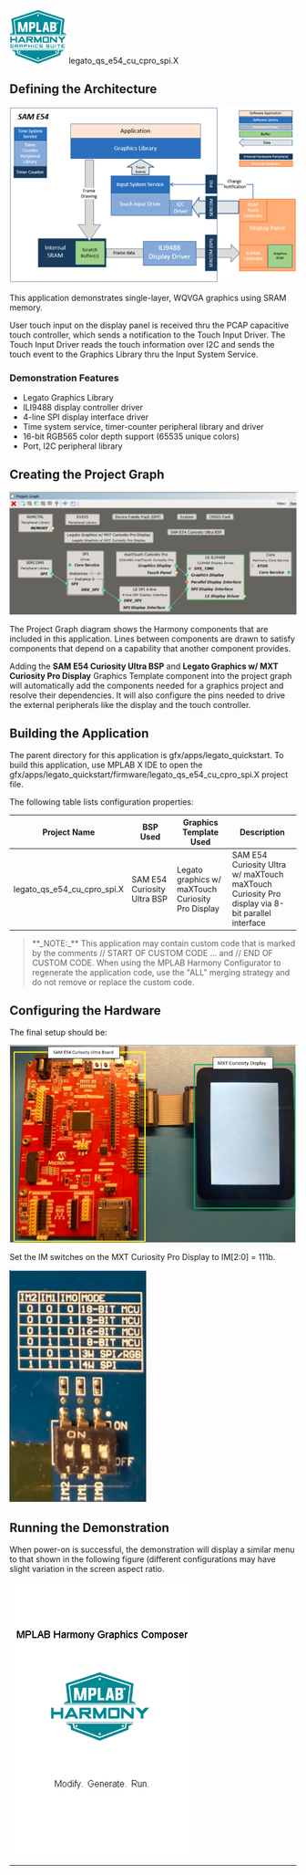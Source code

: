 
![](../../../../docs/images/mhgs.png) legato\_qs\_e54\_cu\_cpro\_spi.X

Defining the Architecture
-------------------------

![](../../../../docs/html/legato_qs_e54_cult_cpro_spi_arch.png)

This application demonstrates single-layer, WQVGA graphics using SRAM memory.

User touch input on the display panel is received thru the PCAP capacitive touch controller, which sends a notification to the Touch Input Driver. The Touch Input Driver reads the touch information over I2C and sends the touch event to the Graphics Library thru the Input System Service.

### Demonstration Features 

* Legato Graphics Library 
* ILI9488 display controller driver 
* 4-line SPI display interface driver 
* Time system service, timer-counter peripheral library and driver 
* 16-bit RGB565 color depth support (65535 unique colors) 
* Port, I2C peripheral library 

Creating the Project Graph
--------------------------

![](../../../../docs/html/legato_qs_e54_cult_cpro_spi_pg.png)


The Project Graph diagram shows the Harmony components that are included in this application. Lines between components are drawn to satisfy components that depend on a capability that another component provides.

Adding the **SAM E54 Curiosity Ultra BSP** and **Legato Graphics w/ MXT Curiosity Pro Display** Graphics Template component into the project graph will automatically add the components needed for a graphics project and resolve their dependencies. It will also configure the pins needed to drive the external peripherals like the display and the touch controller. 

Building the Application
------------------------

The parent directory for this application is gfx/apps/legato_quickstart. To build this application, use MPLAB X IDE to open the gfx/apps/legato_quickstart/firmware/legato_qs_e54_cu_cpro_spi.X project file. 

The following table lists configuration properties: 

| Project Name  | BSP Used |Graphics Template Used | Description |
|---------------| ---------|---------------| ---------|
| legato_qs_e54_cu_cpro_spi.X | SAM E54 Curiosity Ultra BSP | Legato graphics w/ maXTouch Curiosity Pro Display  | SAM E54 Curiosity Ultra w/ maXTouch maXTouch Curiosity Pro display via 8-bit parallel interface |

> \*\*\_NOTE:\_\*\* This application may contain custom code that is marked by the comments // START OF CUSTOM CODE ... and // END OF CUSTOM CODE. When using the MPLAB Harmony Configurator to regenerate the application code, use the "ALL" merging strategy and do not remove or replace the custom code.

Configuring the Hardware
------------------------

The final setup should be: 

![](../../../../docs/html/legato_qs_e54_cult_cpro_spi_conf1.png)

Set the IM switches on the MXT Curiosity Pro Display to IM[2:0] = 111b.

![](../../../../docs/html/legato_qs_e54_cult_cpro_spi_conf2.png)


Running the Demonstration
-------------------------

When power-on is successful, the demonstration will display a similar menu to that shown in the following figure (different configurations may have slight variation in the screen aspect ratio.

![](../../../../docs/html/legato_qs_e54_cu_cpro_spi_run1.png)

* * * * *
